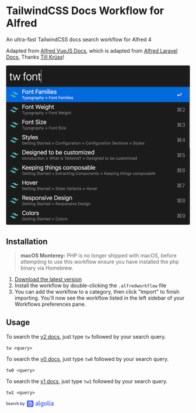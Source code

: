 # TailwindCSS Docs Workflow for Alfred

An ultra-fast TailwindCSS docs search workflow for Alfred 4

Adapted from [Alfred VueJS Docs](https://github.com/vmitchell85/alfred-vuejs-docs), which is adapted from [Alfred Laravel Docs](https://github.com/tillkruss/alfred-laravel-docs), Thanks [Till Krüss](https://twitter.com/tillkruss)!

![Screenshot](screenshot.png)

## Installation


> **macOS Monterey:** PHP is no longer shipped with macOS, before attempting to use this workflow ensure you have installed the php binary via Homebrew.

1. [Download the latest version](https://github.com/clnt/alfred-tailwindcss-docs/releases/download/v2.0.1/TailwindCSSDocs.alfredworkflow)
2. Install the workflow by double-clicking the `.alfredworkflow` file
3. You can add the workflow to a category, then click "Import" to finish importing. You'll now see the workflow listed in the left sidebar of your Workflows preferences pane.

## Usage

To search the [v2 docs](https://tailwindcss.com/docs), just type `tw` followed by your search query.

```
tw <query>
```

To search the [v0 docs](https://v0.tailwindcss.com/docs), just type `tw0` followed by your search query.

```
tw0 <query>
```

To search the [v1 docs](https://v1.tailwindcss.com/docs), just type `tw1` followed by your search query.

```
tw1 <query>
```

![Search by Algolia](algolia.png)
